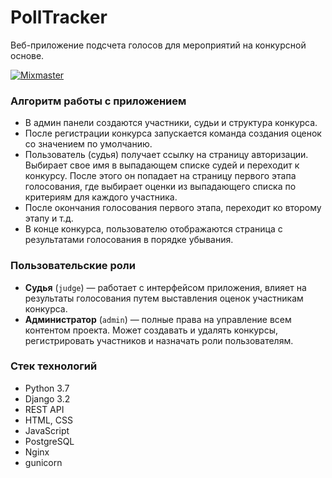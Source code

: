 # PollTracker

Веб-приложение подсчета голосов для мероприятий на конкурсной основе.

[![Mixmaster](https://img.shields.io/badge/Developed%20by-mixmaster-blue?style=for-the-badge)](https://github.com/mixma5ter)

### Алгоритм работы с приложением
* В админ панели создаются участники, судьи и структура конкурса.
* После регистрации конкурса запускается команда создания оценок со значением по умолчанию.
* Пользователь (судья) получает ссылку на страницу авторизации. Выбирает свое имя в выпадающем списке судей и переходит к конкурсу.
После этого он попадает на страницу первого этапа голосования, где выбирает оценки из выпадающего списка по критериям для каждого участника.
* После окончания голосования первого этапа, переходит ко второму этапу и т.д.
* В конце конкурса, пользователю отображаются страница с результатами голосования в порядке убывания.

### Пользовательские роли
* **Судья** (`judge`) — работает с интерфейсом приложения, влияет на результаты голосования путем выставления оценок участникам конкурса.
* **Администратор** (`admin`) — полные права на управление всем контентом проекта. Может создавать и удалять конкурсы, регистрировать участников и назначать роли пользователям.

### Стек технологий
* Python 3.7
* Django 3.2
* REST API
* HTML, CSS
* JavaScript
* PostgreSQL
* Nginx
* gunicorn
